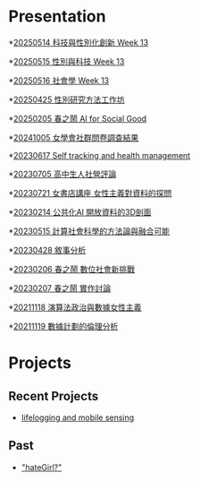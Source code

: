 # Presentation
*[20250514 科技與性別化創新 Week 13](https://docs.google.com/presentation/d/e/2PACX-1vRhE82SUWBO4KgMlSvZiamg-PiZyPYOYkUdpYds7BKqpgqNMr0sR-6wz19PvFDnCyciHzIVixwezDF7/pub?start=false&loop=false&delayms=3000)

*[20250515 性別與科技 Week 13]()

*[20250516 社會學 Week 13]()

*[20250425 性別研究方法工作坊]()

*[20250205 春之鬧 AI for Social Good]()

*[20241005 女學會社群問卷調查結果]()

*[20230617 Self tracking and health management]()

*[20230705 高中生人社營評論]()

*[20230721 女書店講座 女性主義對資料的探問]()

*[20230214 公共化AI 開放資料的3D剖面]()

*[20230515 計算社會科學的方法論與融合可能]()

*[20230428 敘事分析]()

*[20230206 春之鬧 數位社會新挑戰]()

*[20230207 春之鬧 實作討論]()


*[20211118 演算法政治與數據女性主義]()

*[20211119 數據計劃的倫理分析]()


# Projects

## Recent Projects
* [lifelogging and mobile sensing]()

## Past
* ["hateGirl?"]()

